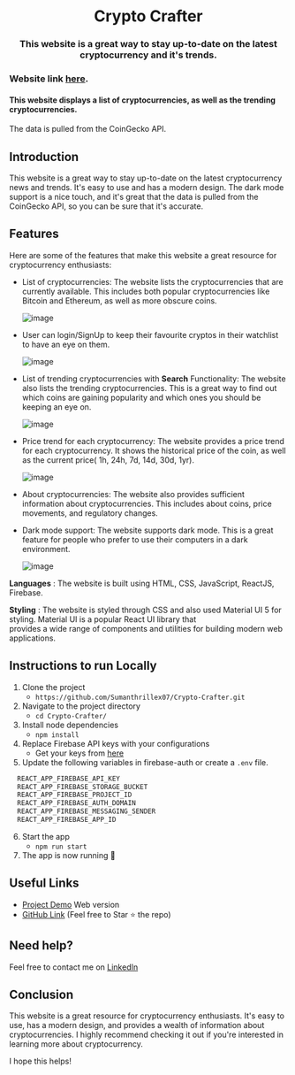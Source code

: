 <h1 align="center"> Crypto Crafter </h1>
<h3 align="center"> This website is a great way to stay up-to-date on the latest cryptocurrency and it's trends. </h3>

### Website link [here](https://crypto-crafter.web.app/).
#### This website displays a list of cryptocurrencies, as well as the trending cryptocurrencies.
The data is pulled from the CoinGecko API.

## Introduction
 This website is a great way to stay up-to-date on the latest cryptocurrency news and trends. It's easy to use and has a modern design. The dark mode support is a nice touch, and it's great that the data is pulled from the CoinGecko API, so you can be sure that it's accurate.

## Features
Here are some of the features that make this website a great resource for cryptocurrency enthusiasts:

* List of cryptocurrencies: The website lists the cryptocurrencies that are currently available. This includes both popular cryptocurrencies like Bitcoin and Ethereum, as well as more obscure coins.
  
  ![image](https://github.com/user-attachments/assets/bb84b778-ee82-463b-97dc-c6e1f22c2f34)

* User can login/SignUp to keep their favourite cryptos in their watchlist to have an eye on them.
  
  ![image](https://github.com/user-attachments/assets/7ae2d07c-8dfc-40b0-be73-1999164f46bb)

* List of trending cryptocurrencies with **Search** Functionality: The website also lists the trending cryptocurrencies. This is a great way to find out which coins are gaining popularity and which ones you should be keeping an eye on.
  
  ![image](https://github.com/user-attachments/assets/1bbebcc9-a7f8-4c06-8637-e16a30e81bdb)
  
* Price trend for each cryptocurrency: The website provides a price trend for each cryptocurrency. It shows the historical price of the coin, as well as the current price( 1h, 24h, 7d, 14d, 30d, 1yr).
  
  ![image](https://github.com/user-attachments/assets/4c8a3621-fc59-49b1-9e94-ffaa597d2c7a)

* About cryptocurrencies: The website also provides sufficient information about cryptocurrencies. This includes about coins, price movements, and regulatory changes.

* Dark mode support: The website supports dark mode. This is a great feature for people who prefer to use their computers in a dark environment.

  ![image](https://github.com/user-attachments/assets/ce33d008-bbb7-4563-9a06-098007c1cadf)


 **Languages** : The website is built using HTML, CSS, JavaScript, ReactJS, Firebase.

 
 **Styling** : The website is styled through CSS and also used Material UI 5 for styling. Material UI is a popular React UI library that    
               provides a wide range of components and utilities for building modern web applications.

## Instructions to run Locally

1. Clone the project 
   - `https://github.com/Sumanthrillex07/Crypto-Crafter.git`
3. Navigate to the project directory
   - `cd Crypto-Crafter/`
4. Install node dependencies
   - `npm install`
5. Replace Firebase API keys with your configurations
   - Get your keys from [here](https://firebase.google.com/) 
6. Update the following variables in firebase-auth or create a `.env` file.
```bash
  REACT_APP_FIREBASE_API_KEY
  REACT_APP_FIREBASE_STORAGE_BUCKET
  REACT_APP_FIREBASE_PROJECT_ID
  REACT_APP_FIREBASE_AUTH_DOMAIN
  REACT_APP_FIREBASE_MESSAGING_SENDER
  REACT_APP_FIREBASE_APP_ID
  ```
6. Start the app
   - `npm run start`
7. The app is now running 🥳

## Useful Links

- [Project Demo](https://crypto-crafter.web.app/) Web version
- [GitHub Link](https://github.com/Sumanthrillex07/Crypto-Crafter) (Feel free to Star ⭐ the repo)

## Need help?

Feel free to contact me on [LinkedIn](https://www.linkedin.com/in/p-sumanth-1b4666235/)

## Conclusion
This website is a great resource for cryptocurrency enthusiasts. It's easy to use, has a modern design, and provides a wealth of information about cryptocurrencies. I highly recommend checking it out if you're interested in learning more about cryptocurrency.

I hope this helps!
